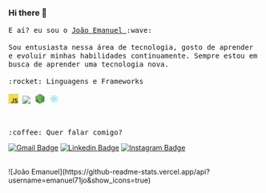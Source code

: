 ### Hi there 👋

<p>
  <samp>
     E aí? eu sou o <a href="https://www.linkedin.com/in/Joao-Emanuel/"> João Emanuel </a> :wave:
    <br />
    <br />
    Sou entusiasta nessa área de tecnologia, gosto de aprender e evoluir minhas habilidades continuamente. Sempre estou em busca de aprender uma tecnologia nova.
    <br />
    <br />
    :rocket: Linguagens e Frameworks
    <br />
    <br /><code><img height="20" src="https://raw.githubusercontent.com/github/explore/80688e429a7d4ef2fca1e82350fe8e3517d3494d/topics/javascript/javascript.png"></code>
    <code><img height="20" src="https://user-images.githubusercontent.com/51726945/87152548-4d851a00-c28c-11ea-9f39-5a799361f051.png"></code>
    <code><img height="20" src="https://raw.githubusercontent.com/github/explore/80688e429a7d4ef2fca1e82350fe8e3517d3494d/topics/nodejs/nodejs.png"></code>
    <code><img height="20" src="https://raw.githubusercontent.com/github/explore/80688e429a7d4ef2fca1e82350fe8e3517d3494d/topics/react/react.png"></code>         
  </samp>
</p>
<br>

<p>
  <samp>
     :coffee: Quer falar comigo?
    <br />
    
  [![Gmail Badge](https://img.shields.io/badge/-emanuel71jo@gmail.com-ff0000?style=flat-square&logo=Gmail&logoColor=white&link=mailto:emanuel71jo@gmail.com)](mailto:emanuel71jo@gmail.com) [![Linkedin Badge](https://img.shields.io/badge/-LinkedIn-blue?style=flat-square&logo=Linkedin&logoColor=white&link=https://www.linkedin.com/in/Joao-Emanuel/)](https://www.linkedin.com/in/Joao-Emanuel/) [![Instagram Badge](https://img.shields.io/badge/-Instagram-violet?style=flat-square&logo=Instagram&logoColor=white&link=https://www.instagram.com/emanuel71jo/)](https://www.instagram.com/emanuel71jo/)

  </samp>
</p>

<br />
![João Emanuel](https://github-readme-stats.vercel.app/api?username=emanuel71jo&show_icons=true)
